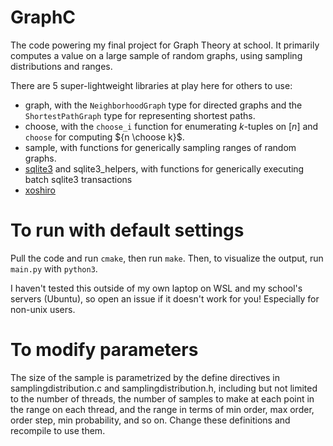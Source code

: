 # GraphC

The code powering my final project for Graph Theory at school. It primarily computes a value on a large sample of random graphs, using sampling distributions and ranges.

There are 5 super-lightweight libraries at play here for others to use:
 - graph, with the `NeighborhoodGraph` type for directed graphs and the `ShortestPathGraph` type for representing shortest paths.
 - choose, with the `choose_i` function for enumerating $k$-tuples on $[n]$ and `choose` for computing ${n \choose k}$.
 - sample, with functions for generically sampling ranges of random graphs.
 - [sqlite3](https://www.sqlite.org/capi3ref.html) and sqlite3_helpers, with functions for generically executing batch sqlite3 transactions
 - [xoshiro](https://github.com/Lima-X/XSRlib)

# To run with default settings

Pull the code and run `cmake`, then run `make`. Then, to visualize the output, run `main.py` with `python3`. 

I haven't tested this outside of my own laptop on WSL and my school's servers (Ubuntu), so open an issue if it doesn't work for you! Especially for non-unix users.

# To modify parameters

The size of the sample is parametrized by the define directives in samplingdistribution.c and samplingdistribution.h, including but not limited to the number of threads, the number of samples to make at each point in the range on each thread, and the range in terms of min order, max order, order step, min probability, and so on. Change these definitions and recompile to use them.
